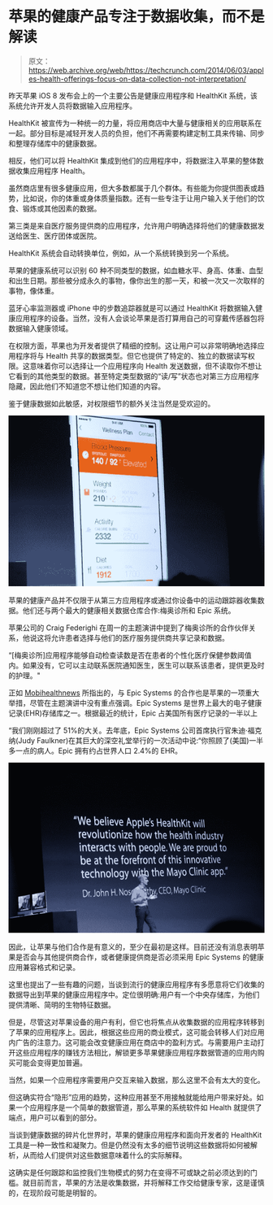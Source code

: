 # 苹果的健康产品专注于数据收集，而不是解读

> 原文：<https://web.archive.org/web/https://techcrunch.com/2014/06/03/apples-health-offerings-focus-on-data-collection-not-interpretation/>

昨天苹果 iOS 8 发布会上的一个主要公告是健康应用程序和 HealthKit 系统，该系统允许开发人员将数据输入应用程序。

HealthKit 被宣传为一种统一的力量，将应用商店中大量与健康相关的应用联系在一起。部分目标是减轻开发人员的负担，他们不再需要构建定制工具来传输、同步和整理存储库中的健康数据。

相反，他们可以将 HealthKit 集成到他们的应用程序中，将数据注入苹果的整体数据收集应用程序 Health。

虽然商店里有很多健康应用，但大多数都属于几个群体。有些能为你提供图表或趋势，比如说，你的体重或身体质量指数。还有一些专注于让用户输入关于他们的饮食、锻炼或其他因素的数据。

第三类是来自医疗服务提供商的应用程序，允许用户明确选择将他们的健康数据发送给医生、医疗团体或医院。

HealthKit 系统会自动转换单位，例如，从一个系统转换到另一个系统。

苹果的健康系统可以识别 60 种不同类型的数据，如血糖水平、身高、体重、血型和出生日期。那些被分成永久的事物，像你出生的那一天，和被一次又一次取样的事物，像体重。

蓝牙心率监测器或 iPhone 中的步数追踪器就是可以通过 HealthKit 将数据输入健康应用程序的设备。当然，没有人会谈论苹果是否打算用自己的可穿戴传感器包将数据输入健康领域。

在权限方面，苹果也为开发者提供了精细的控制。这让用户可以非常明确地选择应用程序将与 Health 共享的数据类型。但它也提供了特定的、独立的数据读写权限。这意味着你可以选择让一个应用程序向 Health 发送数据，但不读取你不想让它看到的其他类型的数据。甚至特定类型数据的“读/写”状态也对第三方应用程序隐藏，因此他们不知道您不想让他们知道的内容。

鉴于健康数据如此敏感，对权限细节的额外关注当然是受欢迎的。

![IMG_0164](img/6fb57a0c4c1a12b1a9c08f000ff51303.png)

苹果的健康产品并不仅限于从第三方应用程序或通过你设备中的运动跟踪器收集数据。他们还与两个最大的健康相关数据仓库合作:梅奥诊所和 Epic 系统。

苹果公司的 Craig Federighi 在周一的主题演讲中提到了梅奥诊所的合作伙伴关系，他说这将允许患者选择与他们的医疗服务提供商共享记录和数据。

“[梅奥诊所]应用程序能够自动检查读数是否在患者的个性化医疗保健参数阈值内。如果没有，它可以主动联系医院通知医生，医生可以联系该患者，提供更及时的护理。"

正如 [Mobihealthnews](https://web.archive.org/web/20221206080503/http://mobihealthnews.com/33728/apple-reveals-tracking-app-healthkit-and-partners-with-mayo-clinic-epic/) 所指出的，与 Epic Systems 的合作也是苹果的一项重大举措，尽管在主题演讲中没有重点强调。Epic Systems 是世界上最大的电子健康记录(EHR)存储库之一。根据最近的统计，Epic 占美国所有医疗记录的一半以上

“我们刚刚超过了 51%的大关。去年底，Epic Systems 公司首席执行官朱迪·福克纳(Judy Faulkner)在其巨大的深空礼堂举行的一次活动中说:“你照顾了(美国)一半多一点的病人。Epic 拥有约占世界人口 2.4%的 EHR。

![IMG_0166](img/1d9a287e908b9813bf82483beac983a0.png)

因此，让苹果与他们合作是有意义的，至少在最初是这样。目前还没有消息表明苹果是否会与其他提供商合作，或者健康提供商是否必须采用 Epic Systems 的健康应用兼容格式和记录。

这里也提出了一些有趣的问题，当谈到流行的健康应用程序有多愿意将它们收集的数据导出到苹果的健康应用程序中。定位很明确:用户有一个中央存储库，为他们提供清晰、简明的生物特征数据。

但是，尽管这对苹果设备的用户有利，但它也将焦点从收集数据的应用程序转移到了苹果的应用程序上。因此，根据这些应用的商业模式，这可能会转移人们对应用内广告的注意力。这可能会改变健康应用在商店中的盈利方式。与需要用户主动打开这些应用程序的赚钱方法相比，解锁更多苹果健康应用程序数据管道的应用内购买可能会变得更加普遍。

当然，如果一个应用程序需要用户交互来输入数据，那么这里不会有太大的变化。

但这确实符合“隐形”应用的趋势，这种应用甚至不用接触就能给用户带来好处。如果一个应用程序是一个简单的数据管道，那么苹果的系统软件如 Health 就提供了端点，用户可以看到的部分。

当谈到健康数据的碎片化世界时，苹果的健康应用程序和面向开发者的 HealthKit 工具是一种一致性和凝聚力。但是仍然没有太多的细节说明这些数据将如何被解析，从而给人们提供对这些数据意味着什么的实际解释。

这确实是任何跟踪和监控我们生物模式的努力在变得不可或缺之前必须达到的门槛。就目前而言，苹果的方法是收集数据，并将解释工作交给健康专家，这是谨慎的，在现阶段可能是明智的。